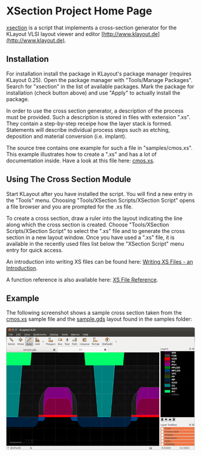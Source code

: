 # XSection Project Home Page

[xsection](https://github.com/klayoutmatthias/xsection) is a script that implements a cross-section generator for the KLayout VLSI
layout viewer and editor [http://www.klayout.de](http://www.klayout.de).

## Installation

For installation install the package in KLayout's package manager (requires KLayout 0.25). 
Open the package manager with "Tools/Manage Packages". Search for "xsection" in the list
of available packages. Mark the package for installation (check button above) and use
"Apply" to actually install the package.

In order to use the cross section generator, a description of the process must be provided. 
Such a description is stored in files with extension ".xs". They contain a step-by-step 
receipe how the layer stack is formed. Statements will describe individual process steps 
such as etching, deposition and material conversion (i.e. implant). 

The source tree contains one example for such a file in "samples/cmos.xs". This example 
illustrates how to create a ".xs" and has a lot of documentation inside. Have a look at 
this file here: [cmos.xs](cmos.xs).

## Using The Cross Section Module

Start KLayout after you have installed the script. You will find a new entry in the "Tools" menu. 
Choosing "Tools/XSection Scripts/XSection Script" opens a file browser and you are prompted for the .xs file.

To create a cross section, draw a ruler into the layout indicating the line along which the 
cross section is created. Choose "Tools/XSection Scripts/XSection Script" to select 
the ".xs" file and to generate the cross section in a new layout window. Once you have 
used a ".xs" file, it is available in the recently used files list below the "XSection Script" 
menu entry for quick access.

An introduction into writing XS files can be found here: [Writing XS Files - an Introduction](DocIntro). 

A function reference is also available here: [XS File Reference](DocReference).

## Example

The following screenshot shows a sample cross section taken from the [cmos.xs](cmos.xs) sample file and the [sample.gds](sample.gds) layout found in the samples folder:

![xsection_70p](xsection_70p.png)

